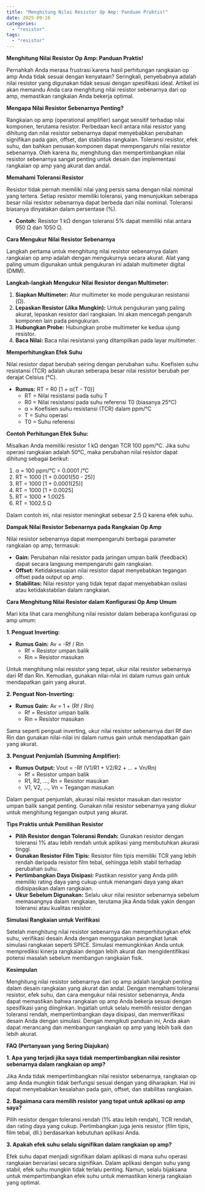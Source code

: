 ```yaml
---
title: "Menghitung Nilai Resistor Op Amp: Panduan Praktis!"
date: 2025-09-16
categories: 
  - "resistor"
tags: 
  - "resistor"
---
```


**Menghitung Nilai Resistor Op Amp: Panduan Praktis!**

Pernahkah Anda merasa frustrasi karena hasil perhitungan rangkaian op amp Anda tidak sesuai dengan kenyataan? Seringkali, penyebabnya adalah nilai resistor yang digunakan tidak sesuai dengan spesifikasi ideal. Artikel ini akan memandu Anda cara menghitung nilai resistor sebenarnya dari op amp, memastikan rangkaian Anda bekerja optimal.

**Mengapa Nilai Resistor Sebenarnya Penting?**

Rangkaian op amp (operational amplifier) sangat sensitif terhadap nilai komponen, terutama resistor. Perbedaan kecil antara nilai resistor yang dihitung dan nilai resistor sebenarnya dapat menyebabkan perubahan signifikan pada gain, offset, dan stabilitas rangkaian. Toleransi resistor, efek suhu, dan bahkan penuaan komponen dapat mempengaruhi nilai resistor sebenarnya. Oleh karena itu, menghitung dan mempertimbangkan nilai resistor sebenarnya sangat penting untuk desain dan implementasi rangkaian op amp yang akurat dan andal.

**Memahami Toleransi Resistor**

Resistor tidak pernah memiliki nilai yang persis sama dengan nilai nominal yang tertera. Setiap resistor memiliki toleransi, yang menunjukkan seberapa besar nilai resistor sebenarnya dapat berbeda dari nilai nominal. Toleransi biasanya dinyatakan dalam persentase (%).

- **Contoh:** Resistor 1 kΩ dengan toleransi 5% dapat memiliki nilai antara 950 Ω dan 1050 Ω.

**Cara Mengukur Nilai Resistor Sebenarnya**

Langkah pertama untuk menghitung nilai resistor sebenarnya dalam rangkaian op amp adalah dengan mengukurnya secara akurat. Alat yang paling umum digunakan untuk pengukuran ini adalah multimeter digital (DMM).

**Langkah-langkah Mengukur Nilai Resistor dengan Multimeter:**

1. **Siapkan Multimeter:** Atur multimeter ke mode pengukuran resistansi (Ω).
2. **Lepaskan Resistor (Jika Mungkin):** Untuk pengukuran yang paling akurat, lepaskan resistor dari rangkaian. Ini akan mencegah pengaruh komponen lain pada pengukuran.
3. **Hubungkan Probe:** Hubungkan probe multimeter ke kedua ujung resistor.
4. **Baca Nilai:** Baca nilai resistansi yang ditampilkan pada layar multimeter.

**Memperhitungkan Efek Suhu**

Nilai resistor dapat berubah seiring dengan perubahan suhu. Koefisien suhu resistansi (TCR) adalah ukuran seberapa besar nilai resistor berubah per derajat Celsius (°C).

- **Rumus:** RT = R0 \[1 + α(T - T0)\]
    - RT = Nilai resistansi pada suhu T
    - R0 = Nilai resistansi pada suhu referensi T0 (biasanya 25°C)
    - α = Koefisien suhu resistansi (TCR) dalam ppm/°C
    - T = Suhu operasi
    - T0 = Suhu referensi

**Contoh Perhitungan Efek Suhu:**

Misalkan Anda memiliki resistor 1 kΩ dengan TCR 100 ppm/°C. Jika suhu operasi rangkaian adalah 50°C, maka perubahan nilai resistor dapat dihitung sebagai berikut:

1. α = 100 ppm/°C = 0.0001 /°C
2. RT = 1000 \[1 + 0.0001(50 - 25)\]
3. RT = 1000 \[1 + 0.0001(25)\]
4. RT = 1000 \[1 + 0.0025\]
5. RT = 1000 \* 1.0025
6. RT = 1002.5 Ω

Dalam contoh ini, nilai resistor meningkat sebesar 2.5 Ω karena efek suhu.

**Dampak Nilai Resistor Sebenarnya pada Rangkaian Op Amp**

Nilai resistor sebenarnya dapat mempengaruhi berbagai parameter rangkaian op amp, termasuk:

- **Gain:** Perubahan nilai resistor pada jaringan umpan balik (feedback) dapat secara langsung mempengaruhi gain rangkaian.
- **Offset:** Ketidaksesuaian nilai resistor dapat menyebabkan tegangan offset pada output op amp.
- **Stabilitas:** Nilai resistor yang tidak tepat dapat menyebabkan osilasi atau ketidakstabilan dalam rangkaian.

**Cara Menghitung Nilai Resistor dalam Konfigurasi Op Amp Umum**

Mari kita lihat cara menghitung nilai resistor dalam beberapa konfigurasi op amp umum:

**1\. Penguat Inverting:**

- **Rumus Gain:** Av = -Rf / Rin
    - Rf = Resistor umpan balik
    - Rin = Resistor masukan

Untuk menghitung nilai resistor yang tepat, ukur nilai resistor sebenarnya dari Rf dan Rin. Kemudian, gunakan nilai-nilai ini dalam rumus gain untuk mendapatkan gain yang akurat.

**2\. Penguat Non-Inverting:**

- **Rumus Gain:** Av = 1 + (Rf / Rin)
    - Rf = Resistor umpan balik
    - Rin = Resistor masukan

Sama seperti penguat inverting, ukur nilai resistor sebenarnya dari Rf dan Rin dan gunakan nilai-nilai ini dalam rumus gain untuk mendapatkan gain yang akurat.

**3\. Penguat Penjumlah (Summing Amplifier):**

- **Rumus Output:** Vout = -Rf (V1/R1 + V2/R2 + ... + Vn/Rn)
    - Rf = Resistor umpan balik
    - R1, R2, ..., Rn = Resistor masukan
    - V1, V2, ..., Vn = Tegangan masukan

Dalam penguat penjumlah, akurasi nilai resistor masukan dan resistor umpan balik sangat penting. Gunakan nilai resistor sebenarnya yang diukur untuk menghitung tegangan output yang akurat.

**Tips Praktis untuk Pemilihan Resistor**

- **Pilih Resistor dengan Toleransi Rendah:** Gunakan resistor dengan toleransi 1% atau lebih rendah untuk aplikasi yang membutuhkan akurasi tinggi.
- **Gunakan Resistor Film Tipis:** Resistor film tipis memiliki TCR yang lebih rendah daripada resistor film tebal, sehingga lebih stabil terhadap perubahan suhu.
- **Pertimbangkan Daya Disipasi:** Pastikan resistor yang Anda pilih memiliki rating daya yang cukup untuk menangani daya yang akan didisipasikan dalam rangkaian.
- **Ukur Sebelum Digunakan:** Selalu ukur nilai resistor sebenarnya sebelum memasangnya dalam rangkaian, terutama jika Anda tidak yakin dengan toleransi atau kualitas resistor.

**Simulasi Rangkaian untuk Verifikasi**

Setelah menghitung nilai resistor sebenarnya dan memperhitungkan efek suhu, verifikasi desain Anda dengan menggunakan perangkat lunak simulasi rangkaian seperti SPICE. Simulasi memungkinkan Anda untuk memprediksi kinerja rangkaian dengan lebih akurat dan mengidentifikasi potensi masalah sebelum membangun rangkaian fisik.

**Kesimpulan**

Menghitung nilai resistor sebenarnya dari op amp adalah langkah penting dalam desain rangkaian yang akurat dan andal. Dengan memahami toleransi resistor, efek suhu, dan cara mengukur nilai resistor sebenarnya, Anda dapat memastikan bahwa rangkaian op amp Anda bekerja sesuai dengan spesifikasi yang diinginkan. Ingatlah untuk selalu memilih resistor dengan toleransi rendah, mempertimbangkan daya disipasi, dan memverifikasi desain Anda dengan simulasi. Dengan mengikuti panduan ini, Anda akan dapat merancang dan membangun rangkaian op amp yang lebih baik dan lebih akurat.

**FAQ (Pertanyaan yang Sering Diajukan)**

**1\. Apa yang terjadi jika saya tidak mempertimbangkan nilai resistor sebenarnya dalam rangkaian op amp?**

Jika Anda tidak mempertimbangkan nilai resistor sebenarnya, rangkaian op amp Anda mungkin tidak berfungsi sesuai dengan yang diharapkan. Hal ini dapat menyebabkan kesalahan pada gain, offset, dan stabilitas rangkaian.

**2\. Bagaimana cara memilih resistor yang tepat untuk aplikasi op amp saya?**

Pilih resistor dengan toleransi rendah (1% atau lebih rendah), TCR rendah, dan rating daya yang cukup. Pertimbangkan juga jenis resistor (film tipis, film tebal, dll.) berdasarkan kebutuhan aplikasi Anda.

**3\. Apakah efek suhu selalu signifikan dalam rangkaian op amp?**

Efek suhu dapat menjadi signifikan dalam aplikasi di mana suhu operasi rangkaian bervariasi secara signifikan. Dalam aplikasi dengan suhu yang stabil, efek suhu mungkin tidak terlalu penting. Namun, selalu bijaksana untuk mempertimbangkan efek suhu untuk memastikan kinerja rangkaian yang optimal.
